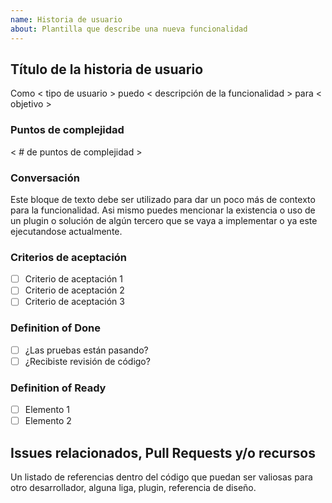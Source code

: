 ```yaml
---
name: Historia de usuario
about: Plantilla que describe una nueva funcionalidad
---
```


## Título de la historia de usuario

Como < tipo de usuario > puedo < descripción de la funcionalidad > para < objetivo >

### Puntos de complejidad

< # de puntos de complejidad >

### Conversación

Este bloque de texto debe ser utilizado para dar un poco más de contexto para la funcionalidad. Asi mismo puedes
mencionar la existencia o uso de un plugin o solución de algún tercero que se vaya a implementar o ya este ejecutandose actualmente.

### Criterios de aceptación

- [ ] Criterio de aceptación 1
- [ ] Criterio de aceptación 2
- [ ] Criterio de aceptación 3

### Definition of Done

- [ ] ¿Las pruebas están pasando?
- [ ] ¿Recibiste revisión de código?

### Definition of Ready

- [ ] Elemento 1
- [ ] Elemento 2

## Issues relacionados, Pull Requests y/o recursos

Un listado de referencias dentro del código que puedan ser valiosas para otro desarrollador, alguna liga, plugin, referencia de diseño. 

